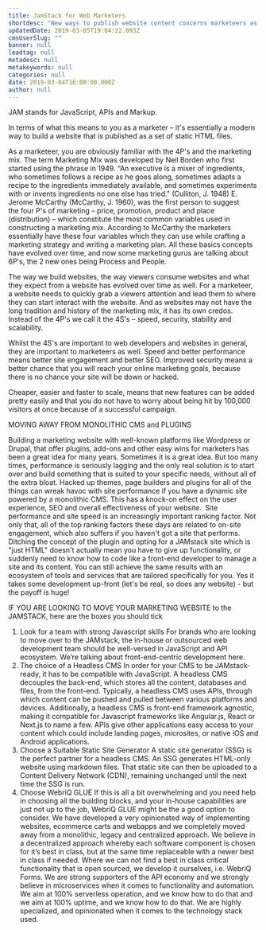 ```yaml
---
title: JamStack for Web Marketers
shortdesc: "New ways to publish website content concerns marketeers as much as it concerns web developers. Let's see how JamStack figures into this."
updatedDate: 2019-03-05T19:04:22.093Z
cmsUserSlug: ""
banner: null
leadtag: null
metadesc: null
metakeywords: null
categories: null
date: 2019-03-04T16:00:00.000Z
author: null
---
```


JAM stands for JavaScript, APIs and Markup.

In terms of what this means to you as a marketer – it's essentially a modern way to build a website that is published as a set of static HTML files.

As a marketeer, you are obviously familiar with the 4P's and the marketing mix. 
The term Marketing Mix was developed by Neil Borden who first started using the phrase in 1949. “An executive is a mixer of ingredients, who sometimes follows a recipe as he goes along, sometimes adapts a recipe to the ingredients immediately available, and sometimes experiments with or invents ingredients no one else has tried." (Culliton, J. 1948)
E. Jerome McCarthy (McCarthy, J. 1960), was the first person to suggest the four P's of marketing – price, promotion, product and place (distribution) – which constitute the most common variables used in constructing a marketing mix. According to McCarthy the marketers essentially have these four variables which they can use while crafting a marketing strategy and writing a marketing plan. 
All these basics concepts have evolved over time, and now some marketing gurus are talking about 6P's, the 2 new ones being Process and People. 

The way we build websites, the way viewers consume websites and what they expect from a website has evolved over time as well. For a marketeer, a website needs to quickly grab a viewers attention and lead them to where they can start interact with the website. 
And as websites may not have the long tradition and history of the marketing mix, it has its own credos. Instead of the 4P's we call it the 4S's – speed, security, stability and scalability. 

Whilst the 4S's are important to web developers and websites in general, they are important to marketeers as well. Speed and better performance means better site engagement and better SEO. Improved security means a better chance that you will reach your online marketing goals, because there is no chance your site will be down or hacked. 

Cheaper, easier and faster to scale, means that new features can be added pretty easily and that you do not have to worry about being hit by 100,000 visitors at once because of a successful campaign. 

MOVING AWAY FROM MONOLITHIC CMS and PLUGINS

Building a marketing website with well-known platforms like Wordpress or Drupal, that offer plugins, add-ons and other easy wins for marketers has been a great idea for many years. Sometimes it is a great idea. But too many times, performance is seriously lagging and the only real solution is to start over and build something that is suited to your specific needs, without all of the extra bloat.
Hacked up themes, page builders and plugins for all of the things can wreak havoc with site performance if you have a dynamic site powered by a monolithic CMS. This has a knock-on effect on the user experience, SEO and overall effectiveness of your website. 
Site performance and site speed is an increasingly important ranking factor. Not only that, all of the top ranking factors these days are related to on-site engagement, which also suffers if you haven't got a site that performs.
Ditching the concept of the plugin and opting for a JAMstack site which is "just HTML" doesn't actually mean you have to give up functionality, or suddenly need to know how to code like a front-end developer to manage a site and its content. You can still achieve the same results with an ecosystem of tools and services that are tailored specifically for you. Yes it takes some development up-front (let's be real, so does any website) - but the payoff is huge!  


IF YOU ARE LOOKING TO MOVE YOUR MARKETING WEBSITE to the JAMSTACK, here are the boxes you should tick

1. Look for a team with strong Javascript skills
For brands who are looking to move over to the JAMstack, the in-house or outsourced web development team should be well-versed in JavaScript and API ecosystem. We’re talking about front-end-centric development here. 
2. The choice of a Headless CMS 
In order for your CMS to be JAMstack-ready, it has to be compatible with JavaScript. A headless CMS decouples the back-end, which stores all the content, databases and files, from the front-end. Typically, a headless CMS uses APIs, through which content can be pushed and pulled between various platforms and devices. Additionally, a headless CMS is front-end framework agnostic, making it compatible for Javascript frameworks like Angular.js, React or Next.js to name a few. APIs give other applications easy access to your content which could include landing pages, microsites, or native iOS and Android applications.
3. Choose a Suitable Static Site Generator
A static site generator (SSG) is the perfect partner for a headless CMS. An SSG generates HTML-only website using markdown files. That static site can then be uploaded to a Content Delivery Network (CDN), remaining unchanged until the next time the SSG is run.
4. Choose WebriQ GLUE
If this is all a bit overwhelming and you need help in choosing all the building blocks, and your in-house capabilities are just not up to the job, WebriQ GLUE might be the a good option to consider. We have developed a very opinionated way of implementing websites, ecommerce carts and webapps and we completely moved away from a monolithic, legacy and centralized approach. We believe in a decentralized approach whereby each software component is chosen for it’s best in class, but at the same time replaceable with a newer best in class if needed. Where we can not find a best in class critical functionality that is open sourced, we develop it ourselves, i.e. WebriQ Forms. We are strong supporters of the API economy and we strongly believe in microservices when it comes to functionality and automation. We aim at 100% serverless operation, and we know how to do that and we aim at 100% uptime, and we know how to do that. We are highly specialized, and opinionated when it comes to the technology stack used.




